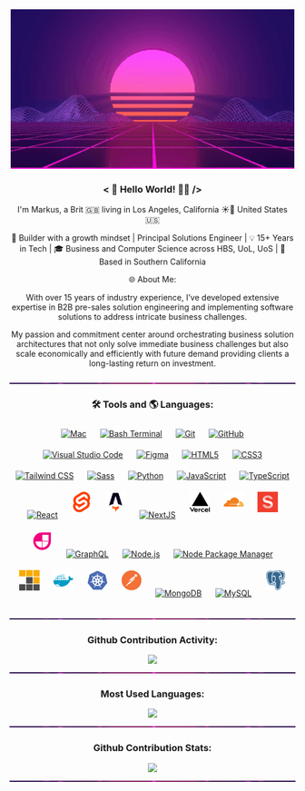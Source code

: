 <div align="center">
<img src="images/synthwave-optimized.gif" width="500">

### < 👋 Hello World! 👨‍💻 />

I'm Markus, a Brit 🇬🇧 living in Los Angeles, California ☀️🌴 United States 🇺🇸

🚀 Builder with a growth mindset | Principal Solutions Engineer | 💡 15+ Years in Tech | 🎓 Business and Computer Science across HBS, UoL, UoS  | 📍 Based in Southern California

🌐 About Me:

With over 15 years of industry experience, I’ve developed extensive expertise in B2B pre-sales solution engineering and implementing software solutions to address intricate business challenges.

My passion and commitment center around orchestrating business solution architectures that not only solve immediate business challenges but also scale economically and efficiently with future demand providing clients a long-lasting return on investment.

<img src="images/synthwave-divider-optimized.gif" height="2" width="100%">

### 🛠️ Tools and 🌎 Languages:

<a href="https://www.apple.com/" target="_blank"><img title="Mac" width="36px" src="https://cdn.jsdelivr.net/gh/devicons/devicon/icons/apple/apple-original.svg" style="padding: 10px;" /></a>
<a href="https://www.gnu.org/software/bash/" target="_blank"><img title="Bash Terminal" width="36px" src="https://cdn.jsdelivr.net/gh/devicons/devicon/icons/bash/bash-original.svg" style="padding: 10px;" /></a>
<a href="https://git-scm.com/" target="_blank"><img title="Git" width="36px" src="https://cdn.jsdelivr.net/gh/devicons/devicon/icons/git/git-original.svg" style="padding: 10px;" /></a>
<a href="https://github.com/" target="_blank"><img title="GitHub" width="36px" src="https://user-images.githubusercontent.com/3369400/139448065-39a229ba-4b06-434b-bc67-616e2ed80c8f.png" style="padding: 10px;" /></a>
<a href="https://code.visualstudio.com/" target="_blank"><img title="Visual Studio Code" width="36px" src="https://cdn.jsdelivr.net/gh/devicons/devicon/icons/vscode/vscode-original.svg" style="padding: 10px;" /></a>
<a href="https://www.figma.com/" target="_blank"><img title="Figma" width="36px" src="https://cdn.jsdelivr.net/gh/devicons/devicon/icons/figma/figma-original.svg" style="padding: 10px;" /></a>
<a href="https://developer.mozilla.org/en-US/docs/Web/Guide/HTML/HTML5" target="_blank"><img title="HTML5" width="36px" src="https://cdn.jsdelivr.net/gh/devicons/devicon/icons/html5/html5-original.svg" style="padding: 10px;" /></a>
<a href="https://developer.mozilla.org/en-US/docs/Web/CSS" target="_blank"><img title="CSS3" width="36px" src="https://cdn.jsdelivr.net/gh/devicons/devicon/icons/css3/css3-original.svg" style="padding: 10px;" /></a>
<a href="https://tailwindcss.com/" target="_blank"><img title="Tailwind CSS" width="36px" src="https://cdn.jsdelivr.net/gh/devicons/devicon/icons/tailwindcss/tailwindcss-plain.svg" style="padding: 10px;" /></a>
<a href="https://sass-lang.com/" target="_blank"><img title="Sass" width="36px" src="https://cdn.jsdelivr.net/gh/devicons/devicon/icons/sass/sass-original.svg" style="padding: 10px;" /></a>
<a href="https://www.python.org/" target="_blank"><img title="Python" width="36px" src="https://cdn.jsdelivr.net/gh/devicons/devicon/icons/python/python-original.svg" style="padding: 10px;" /></a>
<a href="https://developer.mozilla.org/en-US/docs/Web/JavaScript" target="_blank"><img title="JavaScript" width="36px" src="https://cdn.jsdelivr.net/gh/devicons/devicon/icons/javascript/javascript-original.svg" style="padding: 10px;" /></a>
<a href="https://www.typescriptlang.org/" target="_blank"><img title="TypeScript" width="36px" src="https://cdn.jsdelivr.net/gh/devicons/devicon/icons/typescript/typescript-original.svg" style="padding: 10px;" /></a>
<a href="https://reactjs.org/" target="_blank"><img title="React" width="36px" src="https://cdn.jsdelivr.net/gh/devicons/devicon/icons/react/react-original.svg" style="padding: 10px;" /></a>
<a href="https://svelte.dev" target="_blank"><img title="Svelte" width="36px" src="https://raw.githubusercontent.com/devicons/devicon/2151c729e62cfc90e673e439e5bd059d54f65aec/icons/svelte/svelte-original.svg" style="padding: 10px;" /></a>
<a href="https://astro.build/" target="_blank"><img title="Astro" width="36px" src="https://github.com/devicons/devicon/blob/develop/icons/astro/astro-original.svg" style="padding: 10px;" /></a>
<a href="https://nextjs.org/" target="_blank"><img title="NextJS" width="36px" src="https://cdn.jsdelivr.net/gh/devicons/devicon/icons/nextjs/nextjs-original.svg" style="padding: 10px;" /></a>
<a href="https://vercel.com/" target="_blank"><img title="Vercel" width="36px" src="https://github.com/devicons/devicon/blob/develop/icons/vercel/vercel-original-wordmark.svg" style="padding: 10px;" /></a>
<a href="https://www.cloudflare.com" target="_blank"><img title="Cloudflare" width="36px" src="https://raw.githubusercontent.com/devicons/devicon/2151c729e62cfc90e673e439e5bd059d54f65aec/icons/cloudflare/cloudflare-original.svg" style="padding: 10px;" /></a>
<a href="https://www.sanity.com" target="_blank"><img title="Sanity" width="36px" src="https://raw.githubusercontent.com/devicons/devicon/2151c729e62cfc90e673e439e5bd059d54f65aec/icons/sanity/sanity-original.svg" style="padding: 10px;" /></a>
<a href="https://jamstack.org" target="_blank"><img title="Jamstack" width="36px" src="https://raw.githubusercontent.com/devicons/devicon/2151c729e62cfc90e673e439e5bd059d54f65aec/icons/jamstack/jamstack-original.svg" style="padding: 10px;" /></a>
<a href="https://graphql.org/" target="_blank"><img title="GraphQL" width="36px" src="https://cdn.jsdelivr.net/gh/devicons/devicon/icons/graphql/graphql-plain.svg" style="padding: 10px;" /></a>
<a href="https://nodejs.org/" target="_blank"><img title="Node.js" width="36px" src="https://cdn.jsdelivr.net/gh/devicons/devicon/icons/nodejs/nodejs-original.svg" style="padding: 10px;" /></a>
<a href="https://www.npmjs.com/" target="_blank"><img title="Node Package Manager" width="36px" src="https://cdn.jsdelivr.net/gh/devicons/devicon/icons/npm/npm-original-wordmark.svg" style="padding: 10px;" /></a>
<a href="https://pnpm.io/" target="_blank"><img title="Performant Node Package Manager" width="36px" src="https://raw.githubusercontent.com/devicons/devicon/2151c729e62cfc90e673e439e5bd059d54f65aec/icons/pnpm/pnpm-original.svg" style="padding: 10px;" /></a>
<a href="https://www.docker.com/" target="_blank"><img title="Docker" width="36px" src="https://raw.githubusercontent.com/devicons/devicon/2151c729e62cfc90e673e439e5bd059d54f65aec/icons/docker/docker-plain.svg" style="padding: 10px;" /></a>
<a href="https://kubernetes.io" target="_blank"><img title="Kubernetes" width="36px" src="https://raw.githubusercontent.com/devicons/devicon/2151c729e62cfc90e673e439e5bd059d54f65aec/icons/kubernetes/kubernetes-plain.svg" style="padding: 10px;" /></a>
<a href="https://www.postman.com/" target="_blank"><img title="Postman" width="36px" src="https://github.com/devicons/devicon/blob/develop/icons/postman/postman-original.svg" style="padding: 10px;" /></a>
<a href="https://www.mongodb.com/" target="_blank"><img title="MongoDB" width="36px" src="https://cdn.jsdelivr.net/gh/devicons/devicon/icons/mongodb/mongodb-original.svg" style="padding: 10px;" /></a>
<a href="https://www.mysql.com/" target="_blank"><img title="MySQL" width="36px" src="https://cdn.jsdelivr.net/gh/devicons/devicon/icons/mysql/mysql-original.svg" style="padding: 10px;" /></a>
<a href="https://www.postgresql.org/" target="_blank"><img title="PostgreSQL" width="36px" src="https://github.com/devicons/devicon/blob/develop/icons/postgresql/postgresql-plain.svg" style="padding: 10px;" /></a>

<img src="images/synthwave-divider-optimized.gif" height="2" width="100%">

### Github Contribution Activity:
<img src="https://github-readme-activity-graph.vercel.app/graph?username=markusweldon&theme=synthwave-84&hide_title=true&line=D33D9B">

<img src="images/synthwave-divider-optimized.gif" height="2" width="100%">

### Most Used Languages:
<img src="https://github-readme-stats.vercel.app/api/top-langs?username=markusweldon&layout=compact&langs_count=10&hide_title=true&theme=synthwave&hide_border=true" width="500px"/>

<img src="images/synthwave-divider-optimized.gif" height="2" width="100%">

### Github Contribution Stats:
<img src="https://github-readme-stats.vercel.app/api?username=markusweldon&show_icons=true&hide_title=true&include_all_commits=true&count_private=true&theme=synthwave&hide_border=true&rank_icon=github&hide=stars&line_height=32&icon_color=6DE2F1&ring_color=6DE2F1&text_bold=false" width="560px" />

<img src="images/synthwave-divider-optimized.gif" height="2" width="100%">
</div>
